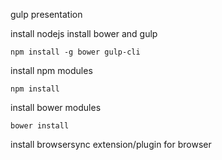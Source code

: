 gulp presentation

install nodejs
install bower and gulp

```
npm install -g bower gulp-cli
```
install npm modules
```
npm install
```
install bower modules
```
bower install
```
install browsersync extension/plugin for browser
